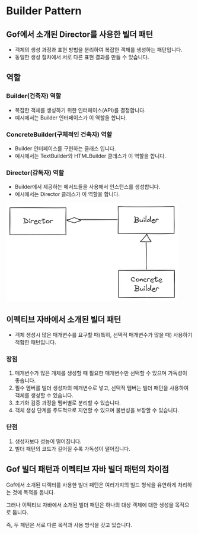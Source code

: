 # Builder Pattern

## Gof에서 소개된 Director를 사용한 빌더 패턴

- 객체의 생성 과정과 표현 방법을 분리하여 복잡한 객체를 생성하는 패턴입니다.
- 동일한 생성 절차에서 서로 다른 표현 결과를 만들 수 있습니다.

## 역할

### Builder(건축자) 역할

- 복잡한 객체를 생성하기 위한 인터페이스(API)를 결정합니다.
- 예시에서는 Builder 인터페이스가 이 역할을 합니다.

### ConcreteBuilder(구체적인 건축자) 역할

- Builder 인터페이스를 구현하는 클래스 입니다.
- 예시에서는 TextBuilder와 HTMLBuilder 클래스가 이 역할을 합니다.

### Director(감독자) 역할

- Builder에서 제공하는 메서드들을 사용해서 인스턴스를 생성합니다.
- 예시에서는 Director 클래스가 이 역할을 합니다.

![빌더 패턴](../image/builder_pattern.png)

## 이펙티브 자바에서 소개된 빌더 패턴

- 객체 생성시 많은 매개변수를 요구할 때(특히, 선택적 매개변수가 많을 때) 사용하기 적합한 패턴입니다.

### 장점

1. 매개변수가 많은 개체를 생성할 때 필요한 매개변수만 선택할 수 있으며 가독성이 좋습니다.
2. 필수 멤버를 빌더 생성자의 매개변수로 넣고, 선택적 멤버는 빌더 패턴을 사용하여 객체를 생성할 수 있습니다.
3. 초기화 검증 과정을 멤버별로 분리할 수 있습니다.
4. 객체 생성 단계를 주도적으로 지연할 수 있으며 불변성을 보장할 수 있습니다.

### 단점

1. 생성자보다 성능이 떨어집니다.
2. 빌더 패턴의 코드가 길어질 수록 가독성이 떨어집니다.

## Gof 빌더 패턴과 이펙티브 자바 빌더 패턴의 차이점

Gof에서 소개된 디렉터를 사용한 빌더 패턴은 여러가지의 빌드 형식을 유연하게 처리하는 것에 목적을 둡니다. 

그러나 이펙티브 자바에서 소개된 빌더 패턴은 하나의 대상 객체에 대한 생성을 목적으로 둡니다.

즉, 두 패턴은 서로 다른 목적과 사용 방식을 갖고 있습니다.
